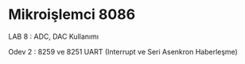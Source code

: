 # Mikroişlemci 8086 

LAB 8  : ADC, DAC Kullanımı

Odev 2 : 8259 ve 8251 UART (Interrupt ve Seri Asenkron Haberleşme)
